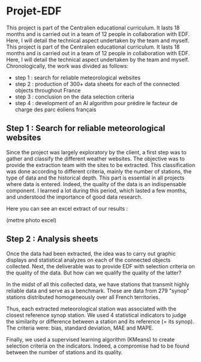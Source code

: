 # Projet-EDF

This project is part of the Centralien educational curriculum. It lasts 18 months and is carried out in a team of 12 people in collaboration with EDF. Here, I will detail the technical aspect undertaken by the team and myself. This project is part of the Centralien educational curriculum. It lasts 18 months and is carried out in a team of 12 people in collaboration with EDF. Here, I will detail the technical aspect undertaken by the team and myself. Chronologically, the work was divided as follows: 
- step 1 : search for reliable meteorological websites
- step 2 : production of 300+ data sheets for each of the connected objects throughout France
- step 3 : conclusion on the data selection criteria
- step 4 : development of an AI algorithm pour prédire le facteur de charge des parc éoliens français

## Step 1 : Search for reliable meteorological websites

Since the project was largely exploratory by the client, a first step was to gather and classify the different weather websites. The objective was to provide the extraction team with the sites to be extracted. This classification was done according to different criteria, mainly the number of stations, the type of data and the historical depth. This part is essential in all projects where data is entered. Indeed, the quality of the data is an indispensable component. I learned a lot during this period, which lasted a few months, and understood the importance of good data research. 

Here you can see an excel extract of our results : 

(mettre photo excel)

## Step 2 : Analysis sheets

Once the data had been extracted, the idea was to carry out graphic displays and statistical analyzes on each of the connected objects collected. Next, the deliverable was to provide EDF with selection criteria on the quality of the data. But how can we qualify the quality of the latter?

In the midst of all this collected data, we have stations that transmit highly reliable data and serve as a benchmark. These are data from 279 "synop" stations distributed homogeneously over all French territories.

Thus, each extracted meteorological station was associated with the closest reference synop station. We used 4 statistical indicators to judge the similarity or difference between a station and its reference (= its synop). The criteria were: bias, standard deviation, MAE and MAPE. 

Finally, we used a supervised learning algorithm (KMeans) to create selection criteria on the indicators. Indeed, a compromise had to be found between the number of stations and its quality. 



